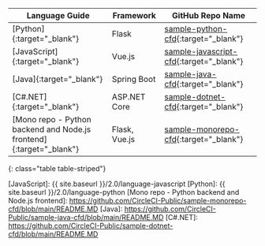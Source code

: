 | Language Guide                          | Framework    | GitHub Repo Name
|-----------------------------------------|--------------|----------------------------------------------------------|
| [Python]{:target="_blank"}              | Flask        | [sample-python-cfd]{:target="_blank"}           |
| [JavaScript]{:target="_blank"}          | Vue.js        | [sample-javascript-cfd]{:target="_blank"}   |
| [Java]{:target="_blank"}          | Spring Boot        | [sample-java-cfd]{:target="_blank"}   |
| [C#.NET]{:target="_blank"}          | ASP.NET Core        | [sample-dotnet-cfd]{:target="_blank"}   |
| [Mono repo - Python backend and Node.js frontend]{:target="_blank"}              | Flask, Vue.js       | [sample-monorepo-cfd]{:target="_blank"}          |
{: class="table table-striped"}

[JavaScript]: {{ site.baseurl }}/2.0/language-javascript
[Python]: {{ site.baseurl }}/2.0/language-python
[Mono repo - Python backend and Node.js frontend]: https://github.com/CircleCI-Public/sample-monorepo-cfd/blob/main/README.MD
[Java]: https://github.com/CircleCI-Public/sample-java-cfd/blob/main/README.MD
[C#.NET]: https://github.com/CircleCI-Public/sample-dotnet-cfd/blob/main/README.MD


[sample-python-cfd]: https://github.com/CircleCI-Public/sample-python-cfd
[sample-javascript-cfd]: https://github.com/CircleCI-Public/sample-javascript-cfd
[sample-monorepo-cfd]: https://github.com/CircleCI-Public/sample-monorepo-cfd
[sample-java-cfd]: https://github.com/CircleCI-Public/sample-java-cfd
[sample-dotnet-cfd]: https://github.com/CircleCI-Public/sample-dotnet-cfd
